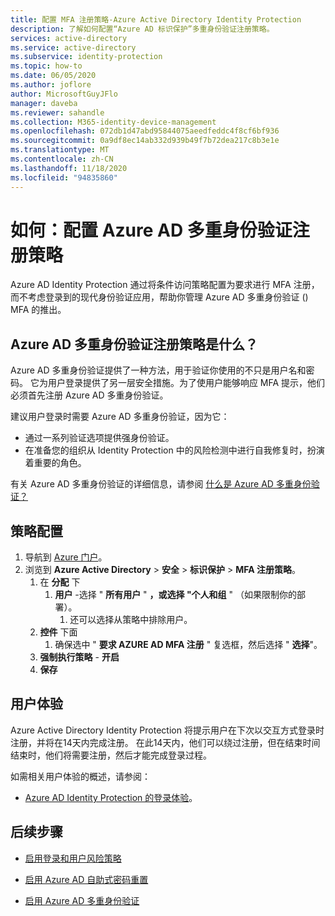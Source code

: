 ```yaml
---
title: 配置 MFA 注册策略-Azure Active Directory Identity Protection
description: 了解如何配置“Azure AD 标识保护”多重身份验证注册策略。
services: active-directory
ms.service: active-directory
ms.subservice: identity-protection
ms.topic: how-to
ms.date: 06/05/2020
ms.author: joflore
author: MicrosoftGuyJFlo
manager: daveba
ms.reviewer: sahandle
ms.collection: M365-identity-device-management
ms.openlocfilehash: 072db1d47abd95844075aeedfeddc4f8cf6bf936
ms.sourcegitcommit: 0a9df8ec14ab332d939b49f7b72dea217c8b3e1e
ms.translationtype: MT
ms.contentlocale: zh-CN
ms.lasthandoff: 11/18/2020
ms.locfileid: "94835860"
---
```

# <a name="how-to-configure-the-azure-ad-multi-factor-authentication-registration-policy"></a>如何：配置 Azure AD 多重身份验证注册策略

Azure AD Identity Protection 通过将条件访问策略配置为要求进行 MFA 注册，而不考虑登录到的现代身份验证应用，帮助你管理 Azure AD 多重身份验证 () MFA 的推出。

## <a name="what-is-the-azure-ad-multi-factor-authentication-registration-policy"></a>Azure AD 多重身份验证注册策略是什么？

Azure AD 多重身份验证提供了一种方法，用于验证你使用的不只是用户名和密码。 它为用户登录提供了另一层安全措施。为了使用户能够响应 MFA 提示，他们必须首先注册 Azure AD 多重身份验证。

建议用户登录时需要 Azure AD 多重身份验证，因为它：

- 通过一系列验证选项提供强身份验证。
- 在准备您的组织从 Identity Protection 中的风险检测中进行自我修复时，扮演着重要的角色。

有关 Azure AD 多重身份验证的详细信息，请参阅 [什么是 Azure AD 多重身份验证？](../authentication/howto-mfa-getstarted.md)

## <a name="policy-configuration"></a>策略配置

1. 导航到 [Azure 门户](https://portal.azure.com)。
1. 浏览到 **Azure Active Directory**  >  **安全**  >  **标识保护**  >  **MFA 注册策略**。
   1. 在 **分配** 下
      1. **用户** -选择 " **所有用户** " **，或选择 "个人和组** " （如果限制你的部署）。
         1. 还可以选择从策略中排除用户。
   1. **控件** 下面
      1. 确保选中 " **要求 AZURE AD MFA 注册** " 复选框，然后选择 " **选择**"。
   1. **强制执行策略**  - **开启**
   1. **保存**

## <a name="user-experience"></a>用户体验

Azure Active Directory Identity Protection 将提示用户在下次以交互方式登录时注册，并将在14天内完成注册。 在此14天内，他们可以绕过注册，但在结束时间结束时，他们将需要注册，然后才能完成登录过程。

如需相关用户体验的概述，请参阅：

- [Azure AD Identity Protection 的登录体验](concept-identity-protection-user-experience.md)。  

## <a name="next-steps"></a>后续步骤

- [启用登录和用户风险策略](howto-identity-protection-configure-risk-policies.md)

- [启用 Azure AD 自助式密码重置](../authentication/howto-sspr-deployment.md)

- [启用 Azure AD 多重身份验证](../authentication/howto-mfa-getstarted.md)
